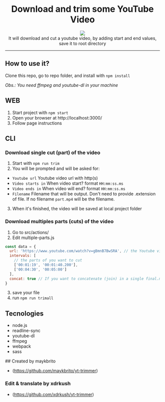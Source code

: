 <h1 align="center">Download and trim some YouTube Video</h1>
<p align="center"><img src="https://i.gyazo.com/47d07ad7f425ccd747b4f6c3fb483e51.gif"><br/>
It will download and cut a youtube video, by adding start and end values, save it to root directory
</p>

---

## How to use it?

Clone this repo, go to repo folder, and install with `npm install`

_Obs.: You need ffmpeg and youtube-dl in your machine_

## WEB

1. Start project with `npm start`
2. Open your browser at http://localhost:3000/
3. Follow page instructions

## CLI

### Download single cut (part) of the video

1. Start with `npm run trim`
2. You will be prompted and will be asked for:

- `Youtube url` Youtube video url with http(s)
- `Video starts in` When video start? format `HH:mm:ss.ms`
- `Video ends in` When video will end? format `HH:mm:ss.ms`
- `Filename` Filename that will be output. Don't need to provide .extension of file. If no filename `part.mp4` will be the filename.

3. When it's finished, the video will be saved at local project folder

### Download multiples parts (cuts) of the video

1. Go to src/actions/
2. Edit multiple-parts.js

```js
const data = {
  url: 'https://www.youtube.com/watch?v=gBmnB7BwSRA', // the Youtube video Url
  intervals: [
    // the parts of you want to cut
    ['00:01:19', '00:01:40.200'],
    ['00:04:30', '00:05:00']
  ],
  concat: true // If you want to concatenate (join) in a single final.mp4 file, leave it as true. If not, make it false
}
```

3. save your file
4. run `npm run trimall`

## Tecnologies

- node.js
- readline-sync
- youtube-dl
- ffmpeg
- webpack
- sass

## Created by maykbrito 
  - (https://github.com/maykbrito/yt-trimmer)

### Edit & translate by xdrkush 
  - (https://github.com/xdrkush/yt-trimmer)
